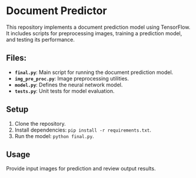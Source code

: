 # Document Predictor

This repository implements a document prediction model using TensorFlow. It includes scripts for preprocessing images, training a prediction model, and testing its performance.

## Files:
- **`final.py`**: Main script for running the document prediction model.
- **`img_pre_proc.py`**: Image preprocessing utilities.
- **`model.py`**: Defines the neural network model.
- **`tests.py`**: Unit tests for model evaluation.

## Setup
1. Clone the repository.
2. Install dependencies: `pip install -r requirements.txt`.
3. Run the model: `python final.py`.

## Usage
Provide input images for prediction and review output results.
